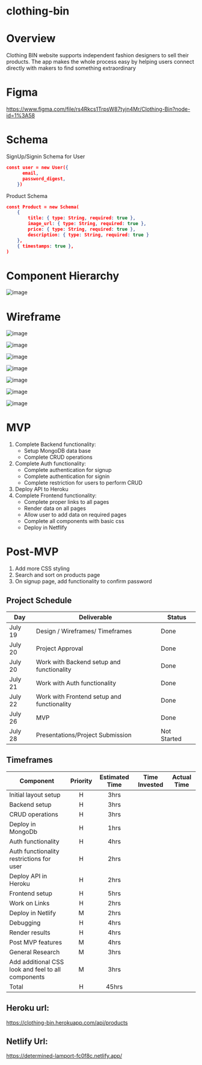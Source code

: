 # clothing-bin


# Overview

Clothing BIN website supports independent fashion designers to sell their products. The app makes the whole process easy by helping users connect directly with makers to find something extraordinary

# Figma 
https://www.figma.com/file/rs4Rkcs1TrpsW87tyjn4Mr/Clothing-Bin?node-id=1%3A58


# Schema

SignUp/Signin Schema for User
```JSON
const user = new User({
      email,
      password_digest,
    })
```
    
Product Schema
```JSON
const Product = new Schema(
    {
        title: { type: String, required: true },
        image_url: { type: String, required: true },
        price: { type: String, required: true },
        description: { type: String, required: true }
    },
    { timestamps: true },
)
```



# Component Hierarchy

![image](https://user-images.githubusercontent.com/84349667/126644458-9a40f7ff-39c5-4e4a-b4a0-e3815f88c568.png)


# Wireframe

![image](https://user-images.githubusercontent.com/84349667/126210996-d7639675-c9bc-4ded-872a-9a977c9a0904.png)

![image](https://user-images.githubusercontent.com/84349667/126211673-b4cfc1ae-6a4e-4f22-8ac0-074fd7111938.png)

![image](https://user-images.githubusercontent.com/84349667/126212030-6593bb41-f160-432a-939b-525ff641b80c.png)

![image](https://user-images.githubusercontent.com/84349667/126212765-e986bca1-7f45-4c77-859b-8eca655fdb70.png)

![image](https://user-images.githubusercontent.com/84349667/126213211-5c47083f-f9d5-4b15-907a-ea66d2e8239d.png)

![image](https://user-images.githubusercontent.com/84349667/126213395-0a80bba5-79e3-4b53-afd8-94fb3ed6ff7a.png)

![image](https://user-images.githubusercontent.com/84349667/126213997-c70a3c0d-3597-43df-9bbf-21699228f97d.png)



# MVP

1. Complete Backend functionality: 
   - Setup MongoDB data base 
   - Complete CRUD operations
2. Complete Auth functionality:
   - Complete authentication for signup
   - Complete authentication for signin
   - Complete restriction for users to perform CRUD
3. Deploy API to Heroku 
4. Complete Frontend functionality:
   - Complete proper links to all pages
   - Render data on all pages
   - Allow user to add data on required pages 
   - Complete all components with basic css
   - Deploy in Netflify

# Post-MVP

1. Add more CSS styling
2. Search and sort on products page
3. On signup page, add functionality to confirm password

## Project Schedule
|  Day  | Deliverable | Status |
|-------|-------------| -------|
|July 19| Design / Wireframes/ Timeframes | Done
|July 20| Project Approval | Done
|July 20| Work with Backend setup and functionality| Done
|July 21| Work with Auth functionality | Done
|July 22| Work with Frontend setup and functionality | Done
|July 26| MVP  | Done
|July 28| Presentations/Project Submission | Not Started


## Timeframes
| Component | Priority | Estimated Time | Time Invested | Actual Time |
| --------- | :------: | :------------: | :-----------: | :---------: |
| Initial layout setup | H | 3hrs| 
| Backend setup | H| 3hrs| 
| CRUD operations | H | 3hrs|  
| Deploy in MongoDb | H | 1hrs| 
| Auth functionality | H| 4hrs| 
| Auth functionality restrictions for user | H| 2hrs| 
| Deploy API in Heroku | H | 2hrs|
| Frontend setup | H | 5hrs|
| Work on Links | H | 2hrs|
| Deploy in Netlify | M| 2hrs| 
| Debugging | H | 4hrs| 
| Render results | H | 4hrs| 
| Post MVP features | M | 4hrs|
| General Research | M | 3hrs|
| Add additional CSS look and feel to all components | M | 3hrs| 
| Total | H | 45hrs| 

## Heroku url:
 https://clothing-bin.herokuapp.com/api/products


## Netlify Url:
https://determined-lamport-fc0f8c.netlify.app/

